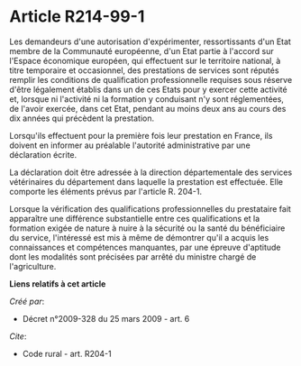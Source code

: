 # Article R214-99-1

Les demandeurs d'une autorisation d'expérimenter, ressortissants d'un Etat membre de la Communauté européenne, d'un Etat
partie à l'accord sur l'Espace économique européen, qui effectuent sur le territoire national, à titre temporaire et
occasionnel, des prestations de services sont réputés remplir les conditions de qualification professionnelle requises sous
réserve d'être légalement établis dans un de ces Etats pour y exercer cette activité et, lorsque ni l'activité ni la
formation y conduisant n'y sont réglementées, de l'avoir exercée, dans cet Etat, pendant au moins deux ans au cours des dix
années qui précèdent la prestation. 

Lorsqu'ils effectuent pour la première fois leur prestation en France, ils doivent en informer au préalable l'autorité
administrative par une déclaration écrite. 

La déclaration doit être adressée à la direction départementale des services vétérinaires du département dans laquelle la
prestation est effectuée. Elle comporte les éléments prévus par l'article R. 204-1. 

Lorsque la vérification des qualifications professionnelles du prestataire fait apparaître une différence substantielle entre
ces qualifications et la formation exigée de nature à nuire à la sécurité ou la santé du bénéficiaire du service, l'intéressé
est mis à même de démontrer qu'il a acquis les connaissances et compétences manquantes, par une épreuve d'aptitude dont les
modalités sont précisées par arrêté du ministre chargé de l'agriculture.

**Liens relatifs à cet article**

_Créé par_:

  - Décret n°2009-328 du 25 mars 2009 - art. 6

_Cite_:

  - Code rural - art. R204-1
